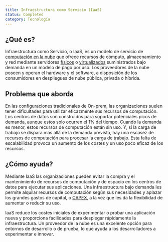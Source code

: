 ```yaml
---
title: Infraestructura como Servicio (IaaS)
status: Completed
category: Tecnología
---
```


## ¿Qué es?

Infraestructura como Servicio, o IaaS, es un modelo de servicio de [computación en la nube](/es/cloud-computing/) que ofrece recursos de cómputo, almacenamiento y red mediante servidores [físicos](/es/bare-metal-machine/) o [virtualizados](/virtualization/) suministrados bajo demanda en un modelo de pago por uso. Los proveedores de la nube poseen y operan el hardware y el software, a disposición de los consumidores en despliegues de nube pública, privada o híbrida.


## Problema que aborda

En las configuraciones tradicionales de On-prem, las organizaciones suelen tener dificultades para utilizar eficazmente sus recursos de computación. Los centros de datos son construidos para soportar potenciales picos de demanda, aunque estos solo ocurren el 1% del tiempo. Cuando la demanda es menor, estos recursos de computación están sin uso. Y, si la carga de trabajo se dispara más allá de la demanda prevista, hay una escasez de recursos de computación para procesar la carga de trabajo. Esta falta de escalabilidad provoca un aumento de los costes y un uso poco eficaz de los recursos.


## ¿Cómo ayuda?

Mediante IaaS las organizaciones pueden evitar la compra y el mantenimiento de recursos de computación y de espacio en los centros de datos para ejecutar sus aplicaciones. Una infraestructura bajo demanda les permite alquilar recursos de computación según sus necesidades y aplazar los grandes gastos de capital, o [CAPEX](https://es.wikipedia.org/wiki/Capex), a la vez que les da la flexibilidad de aumentar o reducir su uso.

IaaS reduce los costes iniciales de experimentar o probar una aplicación nueva y proporciona facilidades para desplegar rápidamente la infraestructura. Un proveedor de la nube es una excelente opción para entornos de desarrollo o de prueba, lo que ayuda a los desarrolladores a experimentar e innovar.
